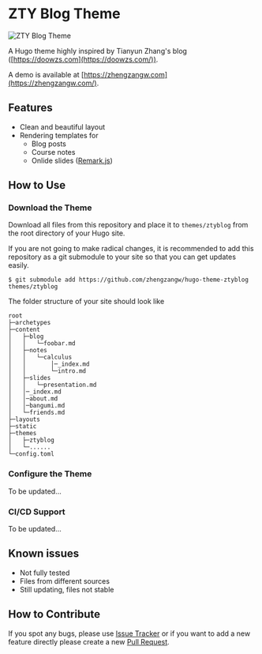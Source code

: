 # ZTY Blog Theme

![ZTY Blog Theme](https://raw.githubusercontent.com/zhengzangw/hugo-theme-ztyblog/master/images/screenshot.png)

A Hugo theme highly inspired by Tianyun Zhang's blog ([https://doowzs.com](https://doowzs.com/)).

A demo is available at [https://zhengzangw.com](https://zhengzangw.com/).

## Features

- Clean and beautiful layout
- Rendering templates for
  - Blog posts
  - Course notes
  - Onlide slides ([Remark.js](https://remarkjs.com/))

## How to Use

### Download the Theme

Download all files from this repository and place it to `themes/ztyblog` from the root directory of your Hugo site.

If you are not going to make radical changes, it is recommended to add this repository as a git submodule to your site so that you can get updates easily.

```shell
$ git submodule add https://github.com/zhengzangw/hugo-theme-ztyblog themes/ztyblog
```

The folder structure of your site should look like

```
root
├─archetypes
├─content
│   ├─blog
│   │   └─foobar.md
│   ├─notes
│   │   └─calculus
│   │       │─_index.md
│   │       └─intro.md
│   ├─slides
│   │   └─presentation.md
│   │─_index.md
│   │─about.md
│   │─bangumi.md
│   └─friends.md
├─layouts
├─static
├─themes
│   ├─ztyblog
│   └─......
└─config.toml
```

### Configure the Theme

To be updated...

### CI/CD Support

To be updated...

## Known issues

- Not fully tested
- Files from different sources
- Still updating, files not stable

## How to Contribute

If you spot any bugs, please use [Issue Tracker](https://github.com/zhengzangw/hugo-theme-ztyblog/issues) or if you want to add a new feature directly please create a new [Pull Request](https://github.com/zhengzangw/hugo-theme-ztyblog/pulls).
